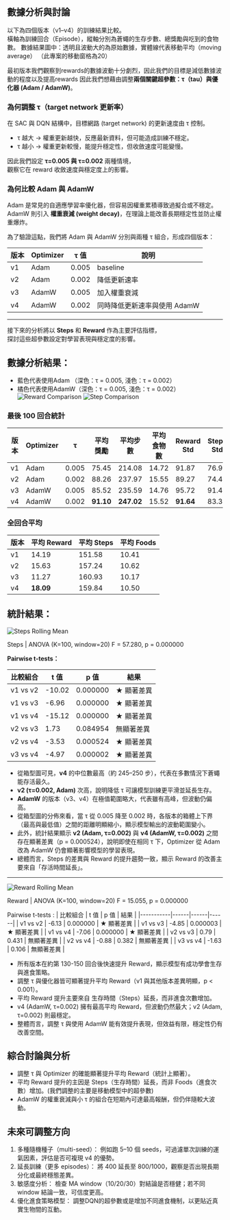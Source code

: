 ## 數據分析與討論

以下為四個版本（v1–v4）的訓練結果比較。  
橫軸為訓練回合（Episode），縱軸分別為蒼蠅的生存步數、總獎勵與吃到的食物數。
數據結果圖中：透明且波動大的為原始數據，實體線代表移動平均（moving average）
（此專案的移動窗格為20）

最初版本我們觀察到rewards的數據波動十分劇烈，因此我們的目標是減低數據波動的程度以及提高rewards
因此我們想藉由調整**兩個關鍵超參數：τ（tau）與優化器 (Adam / AdamW)**。

### 為何調整 τ（target network 更新率）
在 SAC 與 DQN 結構中，目標網路 (target network) 的更新速度由 τ 控制。  
- τ 越大 → 權重更新越快，反應最新資料，但可能造成訓練不穩定。  
- τ 越小 → 權重更新較慢，能提升穩定性，但收斂速度可能變慢。  

因此我們設定 **τ=0.005 與 τ=0.002** 兩種情境，  
觀察它在 reward 收斂速度與穩定度上的影響。

### 為何比較 Adam 與 AdamW
Adam 是常見的自適應學習率優化器，但容易因權重累積導致過擬合或不穩定。  
AdamW 則引入 **權重衰減 (weight decay)**，在理論上能改善長期穩定性並防止權重爆炸。  

為了驗證這點，我們將 Adam 與 AdamW 分別與兩種 τ 組合，形成四個版本：

| 版本 | Optimizer | τ 值 | 說明 |
|------|------------|------|------|
| v1 | Adam | 0.005 | baseline |
| v2 | Adam | 0.002 | 降低更新速率 |
| v3 | AdamW | 0.005 | 加入權重衰減 |
| v4 | AdamW | 0.002 | 同時降低更新速率與使用 AdamW |

---
接下來的分析將以 **Steps** 和 **Reward** 作為主要評估指標，  
探討這些超參數設定對學習表現與穩定度的影響。

## 數據分析結果：
- 藍色代表使用Adam （深色：τ = 0.005, 淺色：τ = 0.002）
- 橘色代表使用AdamW（深色：τ = 0.005, 淺色：τ = 0.002）
![Reward Comparison](../Data/reward_comparison.png)
![Step Comparison](../Data/steps_comparison.png)
### 最後 100 回合統計
| 版本 | Optimizer | τ | 平均獎勵 | 平均步數 | 平均食物數 | Reward Std | Steps Std |
|------|------------|----|-----------|------------|--------------|-------------|-------------|
| v1 | Adam | 0.005 | 75.45 | 214.08 | 14.72 | 91.87 | 76.95 |
| v2 | Adam | 0.002 | 88.26 | 237.97 | 15.55 | 89.27 | 74.45 |
| v3 | AdamW | 0.005 | 85.52 | 235.59 | 14.76 | 95.72 | 91.47 |
| v4 | AdamW | 0.002 | **91.10** | **247.02** | 15.52 | **91.64** | 83.39 |

### 全回合平均
| 版本 | 平均 Reward | 平均 Steps | 平均 Foods |
|------|--------------|-------------|-------------|
| v1 | 14.19 | 151.58 | 10.41 |
| v2 | 15.63 | 157.24 | 10.62 |
| v3 | 11.27 | 160.93 | 10.17 |
| v4 | **18.09** | 159.84 | 10.50 |

## 統計結果：

![Steps Rolling Mean](../Data/steps_rolling_mean.png)

Steps | ANOVA (K=100, window=20)
F = 57.280, p = 0.000000

**Pairwise t-tests：**

| 比較組合 | t 值 | p 值 | 結果 |
|-----------|------|------|------|
| v1 vs v2 | -10.02 | 0.000000 | ★ 顯著差異 |
| v1 vs v3 | -6.96 | 0.000000 | ★ 顯著差異 |
| v1 vs v4 | -15.12 | 0.000000 | ★ 顯著差異 |
| v2 vs v3 | 1.73 | 0.084954 | 無顯著差異 |
| v2 vs v4 | -3.53 | 0.000524 | ★ 顯著差異 |
| v3 vs v4 | -4.97 | 0.000002 | ★ 顯著差異 |

- 從箱型圖可見，**v4** 的中位數最高（約 245–250 步），代表在多數情況下蒼蠅能存活最久。  
- **v2 (τ=0.002, Adam)** 次高，說明降低 τ 可讓模型訓練更平滑並延長生存。  
- **AdamW** 的版本（v3、v4）在極值範圍略大，代表雖有高峰，但波動仍偏高。
- 從箱型圖的分佈來看，當 τ 從 0.005 降至 0.002 時，各版本的箱體上下界（最高與最低值）之間的距離明顯縮小，顯示模型輸出的波動範圍變小。
- 此外，統計結果顯示 **v2 (Adam, τ=0.002)** 與 **v4 (AdamW, τ=0.002)** 之間存在顯著差異（p = 0.000524），說明即使在相同 τ 下，Optimizer 從 Adam 改為 AdamW 仍會顯著影響模型的學習表現。 
- 總體而言，Steps 的差異與 Reward 的提升趨勢一致，顯示 Reward 的改善主要來自「存活時間延長」。

---

![Reward Rolling Mean](../Data/reward_rolling_mean.png)

Reward | ANOVA (K=100, window=20)
F = 15.055, p = 0.000000

Pairwise t-tests :
| 比較組合 | t 值 | p 值 | 結果 |
|-----------|------|------|------|
| v1 vs v2 | -6.13 | 0.000000 | ★ 顯著差異 |
| v1 vs v3 | -4.85 | 0.000003 | ★ 顯著差異 |
| v1 vs v4 | -7.06 | 0.000000 | ★ 顯著差異 |
| v2 vs v3 | 0.79 | 0.431 | 無顯著差異 |
| v2 vs v4 | -0.88 | 0.382 | 無顯著差異 |
| v3 vs v4 | -1.63 | 0.106 | 無顯著差異 |

- 所有版本在約第 130-150 回合後快速提升 Reward，顯示模型有成功學會生存與進食策略。
- 調整 τ 與優化器皆可顯著提升平均 Reward（v1 與其他版本差異明顯，p < 0.001）。
- 平均 Reward 提升主要來自 生存時間（Steps）延長，而非進食次數增加。
- v4 (AdamW, τ=0.002) 擁有最高平均 Reward，但波動仍然最大；v2 (Adam, τ=0.002) 則最穩定。
- 整體而言，調整 τ 與使用 AdamW 能有效提升表現，但效益有限，穩定性仍有改善空間。

## 綜合討論與分析
- 調整 τ 與 Optimizer 的確能顯著提升平均 Reward（統計上顯著）。
- 平均 Reward 提升的主因是 Steps（生存時間）延長，而非 Foods（進食次數）增加。(我們調整的主要是移動模型中的超參數)
- AdamW 的權重衰減與小 τ 的組合在短期內可達最高報酬，但仍伴隨較大波動。

## 未來可調整方向
1. 多種隨機種子（multi-seed）：
例如跑 5–10 個 seeds，可過濾單次訓練的運氣因素，評估是否可複現 v4 的優勢。
2. 延長訓練（更多 episodes）：
將 400 延長至 800/1000，觀察是否出現長期分化或最終穩態差異。
3. 敏感度分析：
檢查 MA window（10/20/30）對結論是否穩健；若不同 window 結論一致，可信度更高。
4. 優化進食策略模型：
調整DQN的超參數或是增加不同進食機制，以更貼近真實生物間的互動。
